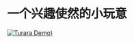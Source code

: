 # 一个兴趣使然的小玩意
[![Turara Demo)](https://s1.hdslb.com/bfs/static/player/img/ploading.gif)](https://www.bilibili.com/video/BV1eC4y187sM)
